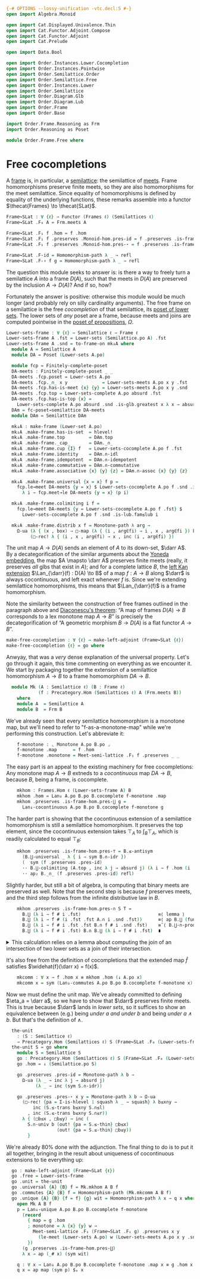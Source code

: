 ```agda
{-# OPTIONS --lossy-unification -vtc.decl:5 #-}
open import Algebra.Monoid

open import Cat.Displayed.Univalence.Thin
open import Cat.Functor.Adjoint.Compose
open import Cat.Functor.Adjoint
open import Cat.Prelude

open import Data.Bool

open import Order.Instances.Lower.Cocompletion
open import Order.Instances.Pointwise
open import Order.Semilattice.Order
open import Order.Semilattice.Free
open import Order.Instances.Lower
open import Order.Semilattice
open import Order.Diagram.Glb
open import Order.Diagram.Lub
open import Order.Frame
open import Order.Base

import Order.Frame.Reasoning as Frm
import Order.Reasoning as Poset

module Order.Frame.Free where
```

# Free cocompletions

A [frame] is, in particular, a [semilattice]: the semilattice of
[meets]. Frame homomorphisms preserve finite meets, so they are also
homomorphisms for the meet semilattice. Since equality of homomorphisms
is defined by equality of the underlying functions, these remarks
assemble into a functor $\thecat{Frames} \to \thecat{SLat}$.

[frame]: Order.Frame.html
[semilattice]: Order.Semilattice.html
[meets]: Order.Diagram.Glb.html

<!--
```agda
open Functor
open make-left-adjoint
open Monoid-hom
```
-->

```agda
Frame↪SLat : ∀ {ℓ} → Functor (Frames ℓ) (Semilattices ℓ)
Frame↪SLat .F₀ A = Frm.meets A

Frame↪SLat .F₁ f .hom = f .hom
Frame↪SLat .F₁ f .preserves .Monoid-hom.pres-id = f .preserves .is-frame-hom.pres-⊤
Frame↪SLat .F₁ f .preserves .Monoid-hom.pres-⋆ = f .preserves .is-frame-hom.pres-∩

Frame↪SLat .F-id = Homomorphism-path λ _ → refl
Frame↪SLat .F-∘ f g = Homomorphism-path λ _ → refl
```

The question this module seeks to answer is: is there a way to freely
turn a semilattice $A$ into a frame $D(A)$, such that the meets in
$D(A)$ are preserved by the inclusion $A \to D(A)$? And if so, how?

Fortunately the answer is positive: otherwise this module would be much
longer (and probably rely on silly cardinality arguments). The free
frame on a semilattice is the free _cocompletion_ of that semilattice,
its [poset of lower sets][low]. The lower sets of _any_ poset are a
frame, because meets and joins are computed pointwise in the [poset of
propositions], $\Omega$.

[poset of propositions]: Order.Instances.Props.html

[low]: Order.Instances.Lower.html

```agda
Lower-sets-frame : ∀ {ℓ} → Semilattice ℓ → Frame ℓ
Lower-sets-frame A .fst = Lower-sets (Semilattice.po A) .fst
Lower-sets-frame A .snd = to-frame-on mk↓A where
  module A = Semilattice A
  module DA = Poset (Lower-sets A.po)

  module fcp = Finitely-complete-poset
  DA-meets : Finitely-complete-poset _ _
  DA-meets .fcp.poset = Lower-sets A.po
  DA-meets .fcp._∩_ x y             = Lower-sets-meets A.po x y .fst
  DA-meets .fcp.has-is-meet {x} {y} = Lower-sets-meets A.po x y .snd
  DA-meets .fcp.top = Lower-sets-complete A.po absurd .fst
  DA-meets .fcp.has-is-top {x} =
    Lower-sets-complete A.po absurd .snd .is-glb.greatest x λ x → absurd x
  DAm = fc-poset→semilattice DA-meets
  module DAm = Semilattice DAm

  mk↓A : make-frame (Lower-set A.po)
  mk↓A .make-frame.has-is-set  = hlevel!
  mk↓A .make-frame.top         = DAm.top
  mk↓A .make-frame._cap_       = DAm._∩_
  mk↓A .make-frame.cup {I} f   = Lower-sets-cocomplete A.po f .fst
  mk↓A .make-frame.identity    = DAm.∩-idl
  mk↓A .make-frame.idempotent  = DAm.∩-idempotent
  mk↓A .make-frame.commutative = DAm.∩-commutative
  mk↓A .make-frame.associative {x} {y} {z} = DAm.∩-assoc {x} {y} {z}

  mk↓A .make-frame.universal {x = x} f p =
    fcp.le→meet DA-meets {y = x} $ Lower-sets-cocomplete A.po f .snd .is-lub.least x
      λ i → fcp.meet→le DA-meets {y = x} (p i)

  mk↓A .make-frame.colimiting i f =
    fcp.le→meet DA-meets {y = Lower-sets-cocomplete A.po f .fst} $
      Lower-sets-cocomplete A.po f .snd .is-lub.fam≤lub i

  mk↓A .make-frame.distrib x f = Monotone-path λ arg →
    Ω-ua (λ { (x , box) → □-map (λ { (i , arg∈fi) → i , x , arg∈fi }) box })
         (□-rec! λ { (i , x , arg∈fi) → x , inc (i , arg∈fi) })
```

The unit map $A \to D(A)$ sends an element of $A$ to its down-set,
$\darr A$. By a decategorification of the similar arguments about the
[Yoneda embedding], the map $A \mapsto \darr A$ preserves finite meets
(really, it preserves _all_ glbs that exist in $A$); and for a complete
lattice $B$, the [left Kan extension] $\Lan_{\darr}(f) : D(A) \to B$ of
a map $f : A \to B$ along $\darr$ is always cocontinuous, and left exact
whenever $f$ is. Since we're extending semilattice homomorphisms, this
means that $\Lan_{\darr}(f)$ is a frame homomorphism.

[Yoneda embedding]: Cat.Functor.Hom.html#the-yoneda-embedding
[left Kan extension]: Cat.Functor.Kan.html#kan-extensions

Note the similarity between the construction of free frames outlined in
the paragraph above and [Diaconescu's theorem]: “A map of frames $D(A)
\to B$ corresponds to a lex monotone map $A \to B$” is precisely the
decategorification of “A geometric morphism $B \to D(A)$ is a flat
functor $A \to B$”.

[Diaconescu's theorem]: Topoi.Classifying.Diaconescu.html

```agda
make-free-cocompletion : ∀ {ℓ} → make-left-adjoint (Frame↪SLat {ℓ})
make-free-cocompletion {ℓ} = go where
```

Anwyay, that was a _very_ dense explanation of the universal property.
Let's go through it again, this time commenting on everything as we
encounter it. We start by packaging together the extension of a
semilattice homomorphism $A \to B$ to a frame homomorphism $DA \to B$.

```agda
  module Mk (A : Semilattice ℓ) (B : Frame ℓ)
            (f : Precategory.Hom (Semilattices ℓ) A (Frm.meets B))
    where
    module A  = Semilattice A
    module B  = Frm B
```

We've already seen that every semilattice homomorphism is a monotone
map, but we'll need to refer to "f-as-a-monotone-map" while we're
performing this construction. Let's abbreviate it:

```agda
    f-monotone : ⌞ Monotone A.po B.po ⌟
    f-monotone .map      = f .hom
    f-monotone .monotone = Meet-semi-lattice .F₁ f .preserves _ _
```

The easy part is an appeal to the existing machinery for free
cocompletions: Any monotone map $A \to B$ extneds to a _cocontinuous_
map $DA \to B$, because $B$, being a frame, is cocomplete.

```agda
    mkhom : Frames.Hom ℓ (Lower-sets-frame A) B
    mkhom .hom = Lan↓ A.po B.po B.cocomplete f-monotone .map
    mkhom .preserves .is-frame-hom.pres-⋃ g =
      Lan↓-cocontinuous A.po B.po B.cocomplete f-monotone g
```

The harder part is showing that the cocontinuous extension of a
semilattice homomorphism is still a semilattice homomorphism. It
preserves the top element, since the cocontinuous extension takes
$\top_A$ to $\int_{B} \top_A$, which is readily calculated to
equal $\top_B$:

```agda
    mkhom .preserves .is-frame-hom.pres-⊤ = B.≤-antisym
      (B.⋃-universal _ λ { i → sym B.∩-idr })
      (  sym (f .preserves .pres-id)
      ·· B.⋃-colimiting (A.top , inc λ j → absurd j) (λ i → f .hom (i .fst))
      ·· ap₂ B._∩_ (f .preserves .pres-id) refl)
```

Slightly harder, but still a bit of algebra, is computing that binary
meets are preserved as well. Note that the second step is because $f$
preserves meets, and the third step follows from the infinite
distributive law in $B$.

```agda
    mkhom .preserves .is-frame-hom.pres-∩ S T =
      B.⋃ (λ i → f # i .fst)                             ≡⟨ lemma ⟩
      B.⋃ (λ i → f # (i .fst .fst A.∩ i .snd .fst))      ≡⟨ ap B.⋃ (funext λ i → f .preserves .pres-⋆ _ _) ⟩
      B.⋃ (λ i → f # i .fst .fst B.∩ f # i .snd .fst)    ≡˘⟨ B.⋃-∩-product _ _ ⟩
      B.⋃ (λ i → f # i .fst) B.∩ B.⋃ (λ i → f # i .fst)  ∎
```

<details>
<summary>This calculation relies on a lemma about computing the join of
an intersection of two lower sets as a join of their intersection.
</summary>

```agda
      where
        lemma : B.⋃ {I = Σ _ λ a → a ∈ S .map × a ∈ T .map} (λ i → f # i .fst)
              ≡ B.⋃ {I = (Σ _ (_∈ S .map)) × (Σ _ (_∈ T .map))}
                    (λ i → f # (i .fst .fst A.∩ i .snd .fst))
        lemma = B.≤-antisym
          (B.⋃-universal _ (λ { (i , i∈S , i∈T) →
            f # i                                          B.=˘⟨ ap (f #_) A.∩-idempotent ⟩
            f # (i A.∩ i)                                  B.≤⟨ B.⋃-colimiting ((i , i∈S) , i , i∈T) _ ⟩
            B.⋃ (λ i → f # (i .fst .fst A.∩ i .snd .fst))  B.≤∎}))
          (B.⋃-universal _ (λ { ((i , i∈S) , j , i∈T) →
            B.⋃-colimiting (i A.∩ j , S .monotone A.∩≤l i∈S , T .monotone A.∩≤r i∈T) _
            }))
```

</details>

It's also free from the definition of cocompletions that the extended
map $\widehat{f}$ satisfies $\widehat{f}(\darr x) = f(x)$.

```agda
    mkcomm : ∀ x → f .hom x ≡ mkhom .hom (↓ A.po x)
    mkcomm x = sym (Lan↓-commutes A.po B.po B.cocomplete f-monotone x)
```

Now we must define the unit map. We've already committed to defining
$\eta_a = \darr a$, so we have to show that $\darr$ preserves finite
meets. This is true because $\darr$ lands in _lower sets_, so it
suffices to show an equivalence between (e.g.) being _under $a$ and
under $b$_ and being _under $a \land b$_. But that's the definition of
$\land$.

```agda
  the-unit
    : (S : Semilattice ℓ)
    → Precategory.Hom (Semilattices ℓ) S (Frame↪SLat .F₀ (Lower-sets-frame S))
  the-unit S = go where
    module S = Semilattice S
    go : Precategory.Hom (Semilattices ℓ) S (Frame↪SLat .F₀ (Lower-sets-frame S))
    go .hom = ↓ (Semilattice.po S)

    go .preserves .pres-id = Monotone-path λ b →
      Ω-ua (λ _ → inc λ j → absurd j)
           (λ _ → inc (sym S.∩-idr))

    go .preserves .pres-⋆ x y = Monotone-path λ b → Ω-ua
      (□-rec! {pa = Σ-is-hlevel 1 squash λ _ → squash} λ b≤x∩y →
          inc (S.≤-trans b≤x∩y S.∩≤l)
        , inc (S.≤-trans b≤x∩y S.∩≤r))
      λ { (□b≤x , □b≤y) → inc (
        S.∩-univ b (out! {pa = S.≤-thin} □b≤x)
                   (out! {pa = S.≤-thin} □b≤y))
        }
```

We're already 80% done with the adjunction. The final thing to do is to
put it all together, bringing in the result about uniqueness of
cocontinuous extensions to tie everything up:

```agda
  go : make-left-adjoint (Frame↪SLat {ℓ})
  go .free = Lower-sets-frame
  go .unit = the-unit
  go .universal {A} {B} f = Mk.mkhom A B f
  go .commutes {A} {B} f = Homomorphism-path (Mk.mkcomm A B f)
  go .unique {A} {B} {f = f} {g} wit = Homomorphism-path λ x → q x where
    open Mk A B f
    p = Lan↓-unique A.po B.po B.cocomplete f-monotone
      (record
        { map = g .hom
        ; monotone = λ {x} {y} w →
          Meet-semi-lattice .F₁ (Frame↪SLat .F₁ g) .preserves x y
            (le-meet (Lower-sets A.po) w (Lower-sets-meets A.po x y .snd))
        })
      (g .preserves .is-frame-hom.pres-⋃)
      λ x → ap (_# x) (sym wit)

    q : ∀ x → Lan↓ A.po B.po B.cocomplete f-monotone .map x ≡ g .hom x
    q x = ap map (sym p) $ₚ x
```

<!--
```agda

-- internal note: need λ x → q x in the RHS of go.unique above otherwise
-- get a level error from lossy-unification

Frames→Sets : ∀ {ℓ} → Functor (Frames ℓ) (Sets ℓ)
Frames→Sets {ℓ} = Forget-structure (Semilattice-structure ℓ) F∘ Frame↪SLat

Sets→Frames : ∀ {ℓ} → Functor (Sets ℓ) (Frames ℓ)
Sets→Frames = to-functor make-free-cocompletion F∘ to-functor make-free-slat

Free-frames : ∀ {ℓ} → Sets→Frames {ℓ} ⊣ Frames→Sets
Free-frames = LF⊣GR (to-left-adjoint make-free-slat) (to-left-adjoint make-free-cocompletion)
```
-->
